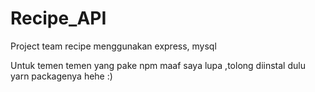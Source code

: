 # Recipe_API
Project team recipe menggunakan express, mysql

Untuk temen temen yang pake npm maaf saya lupa ,tolong diinstal dulu yarn packagenya hehe :)
